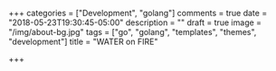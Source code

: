 +++
categories = ["Development", "golang"]
comments = true
date = "2018-05-23T19:30:45-05:00"
description = ""
draft = true
image = "/img/about-bg.jpg"
tags = ["go", "golang", "templates", "themes", "development"]
title = "WATER on FIRE"

+++

